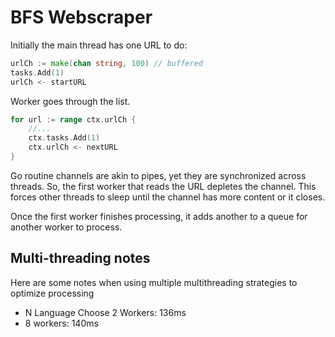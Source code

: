 
# BFS Webscraper

Initially the main thread has one URL to do:

```go
urlCh := make(chan string, 100) // buffered
tasks.Add(1)
urlCh <- startURL
```

Worker goes through the list.

```go
for url := range ctx.urlCh {
    //...
    ctx.tasks.Add(1)
    ctx.urlCh <- nextURL
}
```

Go routine channels are akin to pipes, yet they are synchronized across threads. So, the first worker that reads the URL depletes the channel.
This forces other threads to sleep until the channel has more content or it closes.

Once the first worker finishes processing, it adds another to a queue for another worker to process.

## Multi-threading notes

Here are some notes when using multiple multithreading strategies to optimize processing

- N Language Choose 2 Workers: 136ms
- 8 workers: 140ms
